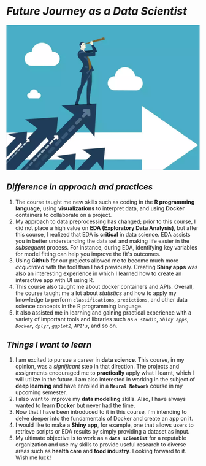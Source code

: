 # *Future Journey as a Data Scientist*

![Future](/docs/assets/img/future.png)

## *Difference in approach and practices*

1. The course taught me new skills such as coding in the **R programming language**, using **visualizations** to interpret data, and using **Docker** containers to collaborate on a project. 
2. My approach to data preprocessing has changed; prior to this course, I did not place a high value on **EDA (Exploratory Data Analysis)**, but after this course, I realized that EDA is **critical** in data science. EDA assists you in better understanding the data set and making life easier in the *subsequent* process. For instance, during EDA, identifying key variables for model fitting can help you improve the fit's outcomes.
3. Using **Github** for our projects allowed me to become much more *acquainted* with the tool than I had previously. Creating **Shiny apps** was also an interesting experience in which I learned how to create an interactive app with UI using R. 
4. This course also taught me about docker containers and APIs. Overall, the course taught me a lot about *statistics* and how to apply my knowledge to perform `classifications`, `predictions`, and other data science concepts in the R programming language. 
5. It also assisted me in learning and gaining practical experience with a variety of important tools and libraries such as *`R studio`*, *`Shiny apps`*, *`Docker`*, *`dplyr`*, *`ggplot2`*, *`API's`*, and so on.

## *Things I want to learn*
1. I am excited to pursue a career in **data science**. This course, in my opinion, was a *significant* step in that direction. The projects and assignments encouraged me to **practically** apply what I learnt, which I will utilize in the future. I am also interested in working in the subject of **deep learning** and have enrolled in a **`Neural Network`** course in my upcoming semester. 
2. I also want to improve my **data modelling** skills. Also, I have always wanted to learn **Docker** but never had the time.
3. Now that I have been introduced to it in this course, I'm intending to delve deeper into the fundamentals of Docker and create an app on it. 
4. I would like to make a **Shiny app**, for example, one that allows users to retrieve scripts or EDA results by simply providing a dataset as input. 
5. My ultimate objective is to work as a **`data scientist`** for a reputable organization and use my skills to provide useful research to diverse areas such as **health care** and **food industry**. Looking forward to it. Wish me luck!  
